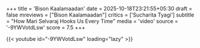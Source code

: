 +++
title = 'Bison Kaalamaadan'
date = 2025-10-18T23:21:55+05:30
draft = false
mreviews = ["Bison Kaalamaadan"]
critics = ['Sucharita Tyagi']
subtitle = "How Mari Selvaraj Hooks Us Every Time"
media = 'video'
source = '-9YWVotdLsw'
score = 7.5
+++

{{< youtube id="-9YWVotdLsw" loading="lazy" >}}
